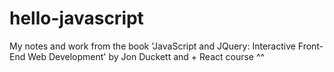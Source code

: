 # hello-javascript

My notes and work from the book 'JavaScript and JQuery: Interactive Front-End Web Development' by Jon Duckett
and + React course ^^
